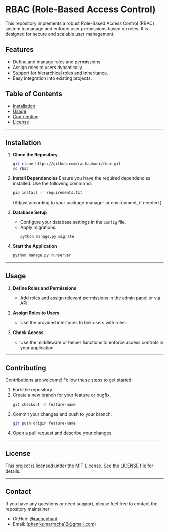 
# RBAC (Role-Based Access Control)

This repository implements a robust Role-Based Access Control (RBAC) system to manage and enforce user permissions based on roles. It is designed for secure and scalable user management.

## Features

- Define and manage roles and permissions.
- Assign roles to users dynamically.
- Support for hierarchical roles and inheritance.
- Easy integration into existing projects.

## Table of Contents

- [Installation](#installation)
- [Usage](#usage)
- [Contributing](#contributing)
- [License](#license)

---

## Installation

1. **Clone the Repository**
   ```bash
   git clone https://github.com/rachaphani/rbac.git
   cd rbac
   ```

2. **Install Dependencies**
   Ensure you have the required dependencies installed. Use the following command:
   ```bash
   pip install -r requirements.txt
   ```
   (Adjust according to your package manager or environment, if needed.)

3. **Database Setup**
   - Configure your database settings in the `config` file.
   - Apply migrations:
     ```bash
     python manage.py migrate
     ```

4. **Start the Application**
   ```bash
   python manage.py runserver
   ```

---

## Usage

1. **Define Roles and Permissions**
   - Add roles and assign relevant permissions in the admin panel or via API.

2. **Assign Roles to Users**
   - Use the provided interfaces to link users with roles.

3. **Check Access**
   - Use the middleware or helper functions to enforce access controls in your application.

---

## Contributing

Contributions are welcome! Follow these steps to get started:

1. Fork the repository.
2. Create a new branch for your feature or bugfix.
   ```bash
   git checkout -b feature-name
   ```
3. Commit your changes and push to your branch.
   ```bash
   git push origin feature-name
   ```
4. Open a pull request and describe your changes.

---

## License

This project is licensed under the MIT License. See the [LICENSE](LICENSE) file for details.

---

## Contact

If you have any questions or need support, please feel free to contact the repository maintainer:

- GitHub: [@rachaphani](https://github.com/rachaphani)
- Email: (phanikumarracha12@gmail.com)
